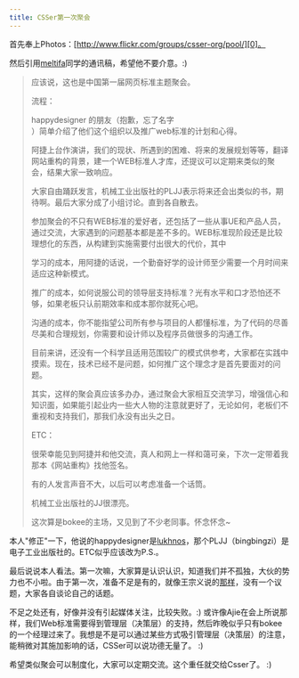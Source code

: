 ```yaml
---
title: CSSer第一次聚会
---
```

首先奉上Photos：[http://www.flickr.com/groups/csser-org/pool/][0]。

然后引用[meltifa][1]同学的通讯稿，希望他不要介意。:)

> 应该说，这也是中国第一届网页标准主题聚会。
> 
> 流程：
> 
> happydesigner 的朋友（抱歉，忘了名字  
> ）简单介绍了他们这个组织以及推广web标准的计划和心得。
> 
> 阿捷上台作演讲，我们的现状、所遇到的困难、将来的发展规划等等，翻译网站重构的背景，建一个WEB标准人才库，还提议可以定期来类似的聚会，结果大家一致响应。
> 
> 大家自由踊跃发言，机械工业出版社的PLJJ表示将来还会出类似的书，期待啊。最后大家分成了小组讨论。直到各自散去。
> 
> 参加聚会的不只有WEB标准的爱好者，还包括了一些从事UE和产品人员，通过交流，大家遇到的问题基本都是差不多的。WEB标准现阶段还是比较理想化的东西，从构建到实施需要付出很大的代价，其中
> 
> 学习的成本，用阿捷的话说，一个勤奋好学的设计师至少需要一个月时间来适应这种新模式。
> 
> 推广的成本，如何说服公司的领导层支持标准？光有水平和口才恐怕还不够，如果老板只认前期效率和成本那你就死心吧。
> 
> 沟通的成本，你不能指望公司所有参与项目的人都懂标准，为了代码的尽善尽美和合理规划，你需要和设计师以及程序员做很多的沟通工作。
> 
> 目前来讲，还没有一个科学且适用范围较广的模式供参考，大家都在实践中摸索。现在，技术已经不是问题，如何推广这个理念才是首先要面对的问题。
> 
> 其实，这样的聚会真应该多办办，通过聚会大家相互交流学习，增强信心和知识面，如果能引起业内一些大人物的注意就更好了，无论如何，老板们不重视和支持我们，那我们永没有出头之日。
> 
> ETC：
> 
> 很荣幸能见到阿捷并和他交流，真人和网上一样和蔼可亲，下次一定带着我那本《网站重构》找他签名。
> 
> 有的人发言声音不大，以后可以考虑准备一个话筒。
> 
> 机械工业出版社的JJ很漂亮。
> 
> 这次算是bokee的主场，又见到了不少老同事。怀念怀念~

本人"修正"一下，他说的happydesigner是[lukhnos][2]，那个PLJJ（bingbingzi）是电子工业出版社的。ETC似乎应该改为P.S.。

最后说说本人看法。第一次嘛，大家算是认识认识，知道我们并不孤独，大伙的势力也不小啦。由于第一次，准备不足是有的，就像王宗义说的[那样][3]，没有一个议题，大家各自谈论自己的话题。

不足之处还有，好像并没有引起媒体关注，比较失败。:) 或许像Ajie在会上所说那样，我们Web标准需要得到管理层（决策层）的支持，然后昨晚似乎只有bokee的一个经理过来了。我想是不是可以通过某些方式吸引管理层（决策层）的注意，能稍微对其施加影响的话，CSSer可以说功德无量了。 :)

希望类似聚会可以制度化，大家可以定期交流。这个重任就交给Csser了。 :)

[0]: http://www.flickr.com/groups/csser-org/pool/
[1]: http://my.opera.com/tifa/blog/show.dml/237324
[2]: http://lukhnos.org
[3]: http://www.uuki.com/blog/index.php?2006/04/28/129-csser
